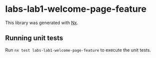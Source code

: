 # labs-lab1-welcome-page-feature

This library was generated with [Nx](https://nx.dev).

## Running unit tests

Run `nx test labs-lab1-welcome-page-feature` to execute the unit tests.
